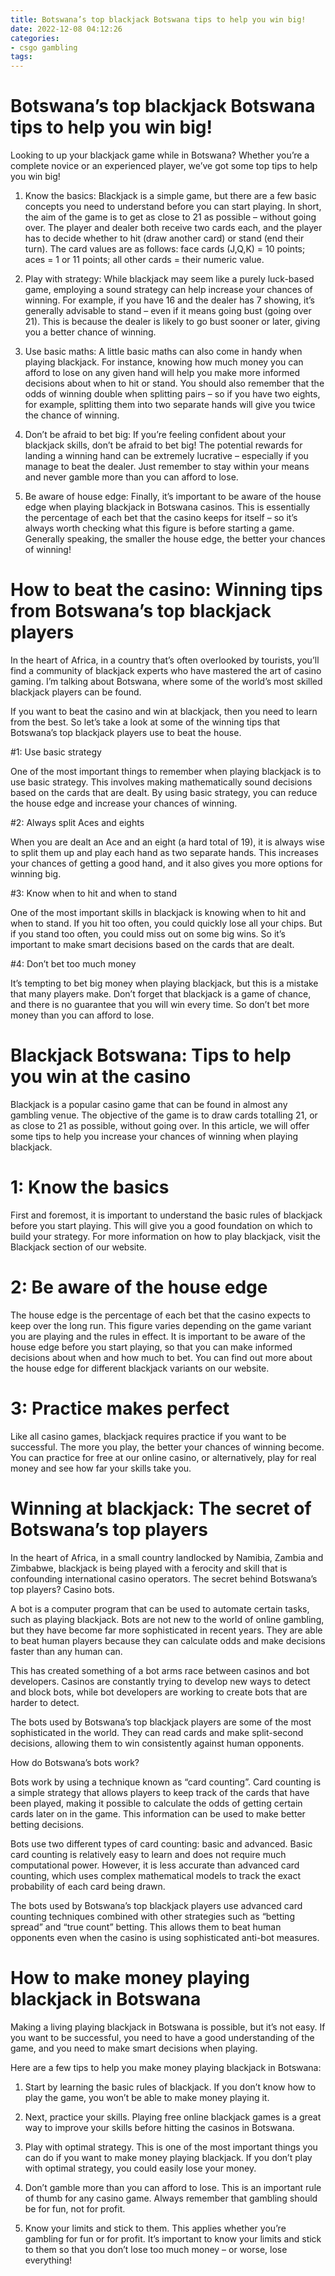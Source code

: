 ```yaml
---
title: Botswana’s top blackjack Botswana tips to help you win big!
date: 2022-12-08 04:12:26
categories:
- csgo gambling
tags:
---
```



#  Botswana’s top blackjack Botswana tips to help you win big!

Looking to up your blackjack game while in Botswana? Whether you’re a complete novice or an experienced player, we’ve got some top tips to help you win big!

1. Know the basics: Blackjack is a simple game, but there are a few basic concepts you need to understand before you can start playing. In short, the aim of the game is to get as close to 21 as possible – without going over. The player and dealer both receive two cards each, and the player has to decide whether to hit (draw another card) or stand (end their turn). The card values are as follows: face cards (J,Q,K) = 10 points; aces = 1 or 11 points; all other cards = their numeric value.

2. Play with strategy: While blackjack may seem like a purely luck-based game, employing a sound strategy can help increase your chances of winning. For example, if you have 16 and the dealer has 7 showing, it’s generally advisable to stand – even if it means going bust (going over 21). This is because the dealer is likely to go bust sooner or later, giving you a better chance of winning.

3. Use basic maths: A little basic maths can also come in handy when playing blackjack. For instance, knowing how much money you can afford to lose on any given hand will help you make more informed decisions about when to hit or stand. You should also remember that the odds of winning double when splitting pairs – so if you have two eights, for example, splitting them into two separate hands will give you twice the chance of winning.

4. Don’t be afraid to bet big: If you’re feeling confident about your blackjack skills, don’t be afraid to bet big! The potential rewards for landing a winning hand can be extremely lucrative – especially if you manage to beat the dealer. Just remember to stay within your means and never gamble more than you can afford to lose.

5. Be aware of house edge: Finally, it’s important to be aware of the house edge when playing blackjack in Botswana casinos. This is essentially the percentage of each bet that the casino keeps for itself – so it’s always worth checking what this figure is before starting a game. Generally speaking, the smaller the house edge, the better your chances of winning!

#  How to beat the casino: Winning tips from Botswana’s top blackjack players

In the heart of Africa, in a country that’s often overlooked by tourists, you’ll find a community of blackjack experts who have mastered the art of casino gaming. I’m talking about Botswana, where some of the world’s most skilled blackjack players can be found.

If you want to beat the casino and win at blackjack, then you need to learn from the best. So let’s take a look at some of the winning tips that Botswana’s top blackjack players use to beat the house.

#1: Use basic strategy

One of the most important things to remember when playing blackjack is to use basic strategy. This involves making mathematically sound decisions based on the cards that are dealt. By using basic strategy, you can reduce the house edge and increase your chances of winning.

#2: Always split Aces and eights

When you are dealt an Ace and an eight (a hard total of 19), it is always wise to split them up and play each hand as two separate hands. This increases your chances of getting a good hand, and it also gives you more options for winning big.

#3: Know when to hit and when to stand

One of the most important skills in blackjack is knowing when to hit and when to stand. If you hit too often, you could quickly lose all your chips. But if you stand too often, you could miss out on some big wins. So it’s important to make smart decisions based on the cards that are dealt.

#4: Don’t bet too much money

It’s tempting to bet big money when playing blackjack, but this is a mistake that many players make. Don’t forget that blackjack is a game of chance, and there is no guarantee that you will win every time. So don’t bet more money than you can afford to lose.

#  Blackjack Botswana: Tips to help you win at the casino

Blackjack is a popular casino game that can be found in almost any gambling venue. The objective of the game is to draw cards totalling 21, or as close to 21 as possible, without going over. In this article, we will offer some tips to help you increase your chances of winning when playing blackjack.

# 1: Know the basics

First and foremost, it is important to understand the basic rules of blackjack before you start playing. This will give you a good foundation on which to build your strategy. For more information on how to play blackjack, visit the Blackjack section of our website.

# 2: Be aware of the house edge

The house edge is the percentage of each bet that the casino expects to keep over the long run. This figure varies depending on the game variant you are playing and the rules in effect. It is important to be aware of the house edge before you start playing, so that you can make informed decisions about when and how much to bet. You can find out more about the house edge for different blackjack variants on our website.

# 3: Practice makes perfect

Like all casino games, blackjack requires practice if you want to be successful. The more you play, the better your chances of winning become. You can practice for free at our online casino, or alternatively, play for real money and see how far your skills take you.

#  Winning at blackjack: The secret of Botswana’s top players

In the heart of Africa, in a small country landlocked by Namibia, Zambia and Zimbabwe, blackjack is being played with a ferocity and skill that is confounding international casino operators. The secret behind Botswana’s top players? Casino bots.

A bot is a computer program that can be used to automate certain tasks, such as playing blackjack. Bots are not new to the world of online gambling, but they have become far more sophisticated in recent years. They are able to beat human players because they can calculate odds and make decisions faster than any human can.

This has created something of a bot arms race between casinos and bot developers. Casinos are constantly trying to develop new ways to detect and block bots, while bot developers are working to create bots that are harder to detect.

The bots used by Botswana’s top blackjack players are some of the most sophisticated in the world. They can read cards and make split-second decisions, allowing them to win consistently against human opponents.

How do Botswana’s bots work?

Bots work by using a technique known as “card counting”. Card counting is a simple strategy that allows players to keep track of the cards that have been played, making it possible to calculate the odds of getting certain cards later on in the game. This information can be used to make better betting decisions.

Bots use two different types of card counting: basic and advanced. Basic card counting is relatively easy to learn and does not require much computational power. However, it is less accurate than advanced card counting, which uses complex mathematical models to track the exact probability of each card being drawn.

The bots used by Botswana’s top blackjack players use advanced card counting techniques combined with other strategies such as “betting spread” and “true count” betting. This allows them to beat human opponents even when the casino is using sophisticated anti-bot measures.

#  How to make money playing blackjack in Botswana

Making a living playing blackjack in Botswana is possible, but it’s not easy. If you want to be successful, you need to have a good understanding of the game, and you need to make smart decisions when playing.

Here are a few tips to help you make money playing blackjack in Botswana:

1. Start by learning the basic rules of blackjack. If you don’t know how to play the game, you won’t be able to make money playing it.

2. Next, practice your skills. Playing free online blackjack games is a great way to improve your skills before hitting the casinos in Botswana.

3. Play with optimal strategy. This is one of the most important things you can do if you want to make money playing blackjack. If you don’t play with optimal strategy, you could easily lose your money.

4. Don’t gamble more than you can afford to lose. This is an important rule of thumb for any casino game. Always remember that gambling should be for fun, not for profit.

5. Know your limits and stick to them. This applies whether you’re gambling for fun or for profit. It’s important to know your limits and stick to them so that you don’t lose too much money – or worse, lose everything!